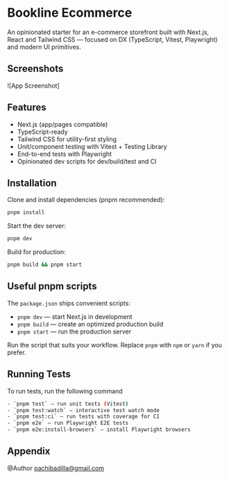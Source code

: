 
# Bookline Ecommerce

An opinionated starter for an e-commerce storefront built with Next.js, React and Tailwind CSS — focused on DX (TypeScript, Vitest, Playwright) and modern UI primitives.

## Screenshots

![App Screenshot]

## Features

- Next.js (app/pages compatible)
- TypeScript-ready
- Tailwind CSS for utility-first styling
- Unit/component testing with Vitest + Testing Library
- End-to-end tests with Playwright
- Opinionated dev scripts for dev/build/test and CI

## Installation

Clone and install dependencies (pnpm recommended):

```zsh
pnpm install
```

Start the dev server:

```zsh
pnpm dev
```

Build for production:

```zsh
pnpm build && pnpm start
```

## Useful pnpm scripts

The `package.json` ships convenient scripts:

- `pnpm dev` — start Next.js in development
- `pnpm build` — create an optimized production build
- `pnpm start` — run the production server

Run the script that suits your workflow. Replace `pnpm` with `npm` or `yarn` if you prefer.

## Running Tests

To run tests, run the following command

```bash
- `pnpm test` — run unit tests (Vitest)
- `pnpm test:watch` — interactive test watch mode
- `pnpm test:ci` — run tests with coverage for CI
- `pnpm e2e` — run Playwright E2E tests
- `pnpm e2e:install-browsers` — install Playwright browsers
```

## Appendix

@Author pachibadilla@gmail.com
